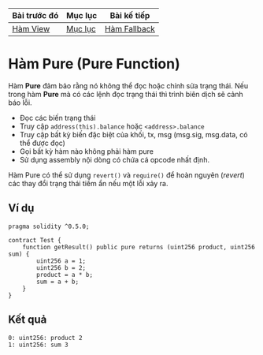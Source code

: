 |Bài trước đó|Mục lục|Bài kế tiếp|
|---|---|---|
|[Hàm View](23_ViewFunctions.md)|[Mục lục](README.md)|[Hàm Fallback](25_FallbackFunctions.md)|

# Hàm Pure (Pure Function)

Hàm **Pure** đảm bảo rằng nó không thể đọc hoặc chính sửa trạng thái. Nếu trong hàm **Pure** mà có các lệnh đọc trạng thái thì trình biên dịch sẽ cảnh báo lỗi.

* Đọc các biến trạng thái
* Truy cập `address(this).balance` hoặc `<address>.balance`
* Truy cập bất kỳ biến đặc biệt của khối, tx, msg (msg.sig, msg.data, có thể được đọc)
* Gọi bất kỳ hàm nào không phải hàm pure
* Sử dụng assembly nội dòng có chứa cá opcode nhất định.

Hàm Pure có thể sử dụng `revert()` và `require()` để hoàn nguyên (*revert*) các thay đổi trạng thái tiềm ẩn nếu một lỗi xảy ra.

## Ví dụ

```solidity
pragma solidity ^0.5.0;

contract Test {
    function getResult() public pure returns (uint256 product, uint256 sum) {
        uint256 a = 1;
        uint256 b = 2;
        product = a * b;
        sum = a + b;
    }
}
```

## Kết quả

```
0: uint256: product 2
1: uint256: sum 3
```
